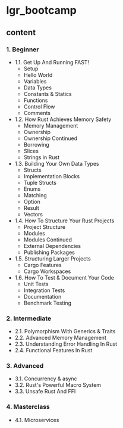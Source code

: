 # lgr_bootcamp

## content

### 1. Beginner

- 1.1. Get Up And Running FAST!
  - Setup
  - Hello World
  - Variables
  - Data Types
  - Constants & Statics
  - Functions
  - Control Flow
  - Comments
- 1.2. How Rust Achieves Memory Safety
  - Memory Management
  - Ownership
  - Ownership Continued
  - Borrowing
  - Slices
  - Strings in Rust
- 1.3. Building Your Own Data Types
  - Structs
  - Implementation Blocks
  - Tuple Structs
  - Enums
  - Matching
  - Option
  - Result
  - Vectors
- 1.4. How To Structure Your Rust Projects
  - Project Structure
  - Modules
  - Modules Continued
  - External Dependencies
  - Publishing Packages
- 1.5. Structuring Larger Projects
  - Cargo Features
  - Cargo Workspaces
- 1.6. How To Test & Document Your Code
  - Unit Tests
  - Integration Tests
  - Documentation
  - Benchmark Testing

### 2. Intermediate

- 2.1. Polymorphism With Generics & Traits
- 2.2. Advanced Memory Management
- 2.3. Understanding Error Handling In Rust
- 2.4. Functional Features In Rust

### 3. Advanced

- 3.1. Concurrency & async
- 3.2. Rust's Powerful Macro System
- 3.3. Unsafe Rust And FFI

### 4. Masterclass

- 4.1. Microservices